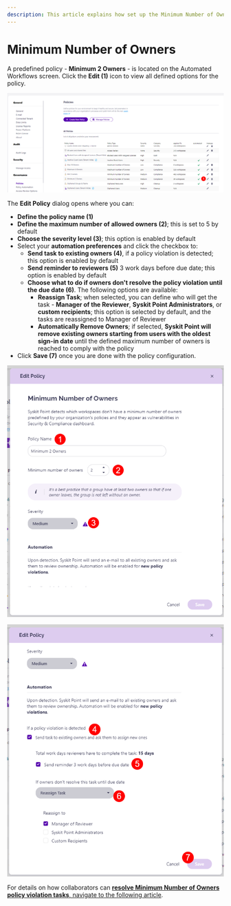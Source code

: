 ```yaml
---
description: This article explains how set up the Minimum Number of Owners policy for Automated Workflows in Syskit Point.
---
```


# Minimum Number of Owners

A predefined policy - **Minimum 2 Owners** - is located on the Automated Workflows screen. 
Click the **Edit (1)** icon to view all defined options for the policy. 

![Minimum Number of Owners - Edit Policy](../../.gitbook/assets/set_up_automated_workflows-min_owners_edit.png)

The **Edit Policy** dialog opens where you can:
* **Define the policy name (1)**
* **Define the maximum number of allowed owners (2)**; this is set to 5 by default
* **Choose the severity level (3)**; this option is enabled by default
* Select your **automation preferences** and click the checkbox to:
  * **Send task to existing owners (4)**, if a policy violation is detected; this option is enabled by default
  * **Send reminder to reviewers (5)** 3 work days before due date; this option is enabled by default
  * **Choose what to do if owners don't resolve the policy violation until the due date (6)**. The following options are available:
    * **Reassign Task**; when selected, you can define who will get the task - **Manager of the Reviewer**, **Syskit Point Administrators**, or **custom recipients**; this option is selected by default, and the tasks are reassigned to Manager of Reviewer
    * **Automatically Remove Owners**; if selected, **Syskit Point will remove existing owners starting from users with the oldest sign-in date** until the defined maximum number of owners is reached to comply with the policy
* Click **Save (7)** once you are done with the policy configuration.  

![Edit Policy Dialog](../../.gitbook/assets/set_up_automated_workflows-min_owners_dialog.png)

![Edit Policy Dialog](../../.gitbook/assets/set_up_automated_workflows-min_owners_dialog-automation.png)

For details on how collaborators can [**resolve Minimum Number of Owners policy violation tasks**, navigate to the following article](../../point-collaborators/resolve-governance-tasks/minimum-number-of-owners.md).